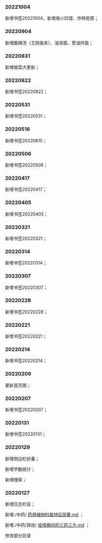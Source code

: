### 20221004

新增书签20221004，新增烙小凹馍、炸柿疙瘩；

### 20220904

新增酸辣汤（王刚版本）、油泼面、葱油拌面；

### 20220831

新增做菜大更新；

### 20220822

新增书签20220822；

### 20220531

新增书签20220531；

### 20220516

新增书签20220615；

### 20220506

新增书签20220506；

### 20220417

新增书签20220417；

### 20220405

新增书签20220405；

### 20220321

新增书签20220321；

### 20220314

新增书签20220314；

### 20220307

新增书签20220307；

### 20220228

新增书签20220228；

### 20220221

新增书签20220221；

### 20220214

新增书签20220214；

### 20220209

更新首页图；

### 20220207

新增书签20220207；

### 20220131

新增书签20220131；

### 20220129

新增侧边栏折叠；

新增字数统计；

新增搜索；

### 20220127

新增日志栏目；

新增./中药/ [药用植物科属特征简要.md](中药\药用植物科属特征简要.md) ；

新增./中药/其他/ [疫情期间的三药三方.md](其他\疫情期间的三药三方.md) ；

修改部分目录


